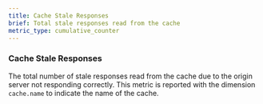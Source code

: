 ```yaml
---
title: Cache Stale Responses
brief: Total stale responses read from the cache
metric_type: cumulative_counter
---
```

### Cache Stale Responses
The total number of stale responses read from the cache due to the origin server not responding correctly.
This metric is reported with the dimension `cache.name` to indicate the name of the cache.
